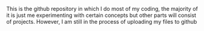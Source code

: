 This is the github repository in which I do most of my coding, the majority of it is just me experimenting
with certain concepts but other parts will consist of projects. However, I am still in the process of uploading my files to github
